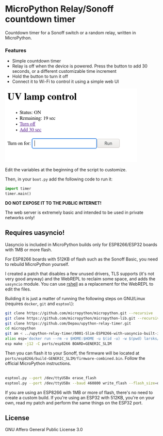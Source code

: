 # MicroPython Relay/Sonoff countdown timer

Countdown timer for a Sonoff switch or a random relay, written in MicroPython.

### Features

- Simple countdown timer
- Relay is off when the device is powered. Press the button to add 30 seconds, or a different customizable time increment
- Hold the button to turn it off
- Connect it to Wi-Fi to control it using a simple web UI

![Screenshot](screenshot.png)

Edit the variables at the beginning of the script to customize.

Then, in your `boot.py` add the following code to run it:

```python
import timer
timer.main()
```

**DO NOT EXPOSE IT TO THE PUBLIC INTERNET!**

The web server is extremely basic and intended to be used in private networks only!

## Requires uasyncio!

Uasyncio is included in MicroPython builds only for ESP8266/ESP32 boards with 1MB or more flash.

For ESP8266 boards with 512KB of flash such as the Sonoff Basic, you need to rebuild MicroPython yourself.

I created a patch that disables a few unused drivers, TLS supports (it's not very good anyway) and the WebREPL to reclaim some space, and adds the `uasyncio` module. You can use [rshell](https://github.com/dhylands/rshell) as a replacement for the WebREPL to edit the files.

Building it is just a matter of running the following steps on GNU/Linux (requires `docker`, `git` and `esptool`):

```bash
git clone https://github.com/micropython/micropython.git --recursive
git clone https://github.com/micropython/micropython-lib.git --recursive
git clone https://github.com/Depau/upython-relay-timer.git
cd micropython
git am < ../upython-relay-timer/0001-Slim-ESP8266-with-uasyncio-built-in.patch
alias esp='docker run --rm -v $HOME:$HOME -u $(id -u) -w $(pwd) larsks/esp-open-sdk'
esp make -j12 -C ports/esp8266 BOARD=GENERIC_SLIM
```

Then you can flash it to your Sonoff, the firmware will be located at `ports/esp8266/build-GENERIC_SLIM/firmware-combined.bin`. Follow the official MicroPython instructions. 

```bash

esptool.py --port /dev/ttyUSBx erase_flash
esptool.py --port /dev/ttyUSBx --baud 460800 write_flash --flash_size=detect 0 ports/esp8266/build-GENERIC_SLIM/firmware-combined.bin
```

If you are using an ESP8266 with 1MB or more of flash, there's no need to create a custom build. If you're using an ESP32 with 512KB, you're on your own, read my patch and perform the same things on the ESP32 port.

## License

GNU Affero General Public License 3.0
